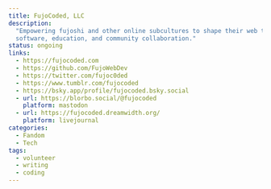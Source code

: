 ```yaml
---
title: FujoCoded, LLC
description:
  "Empowering fujoshi and other online subcultures to shape their web through
  software, education, and community collaboration."
status: ongoing
links:
  - https://fujocoded.com
  - https://github.com/FujoWebDev
  - https://twitter.com/fujoc0ded
  - https://www.tumblr.com/fujocoded
  - https://bsky.app/profile/fujocoded.bsky.social
  - url: https://blorbo.social/@fujocoded
    platform: mastodon
  - url: https://fujocoded.dreamwidth.org/
    platform: livejournal
categories:
  - Fandom
  - Tech
tags:
  - volunteer
  - writing
  - coding
---
```

